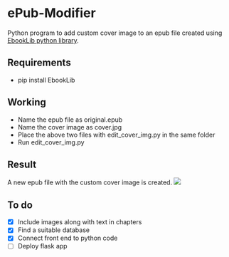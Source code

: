 # ePub-Modifier
Python program to add custom cover image to an epub file created using [EbookLib python library](https://pypi.org/project/EbookLib/).

## Requirements
- pip install EbookLib


## Working
- Name the epub file as original.epub
- Name the cover image as cover.jpg
- Place the above two files with edit_cover_img.py in the same folder
- Run edit_cover_img.py

## Result
A new epub file with the custom cover image is created.
<img src="https://user-images.githubusercontent.com/30766392/86977015-59dc7a80-c199-11ea-9214-be0fc208087c.png" />

## To do
- [X] Include images along with text in chapters
- [X] Find a suitable database
- [X] Connect front end to python code
- [ ] Deploy flask app
